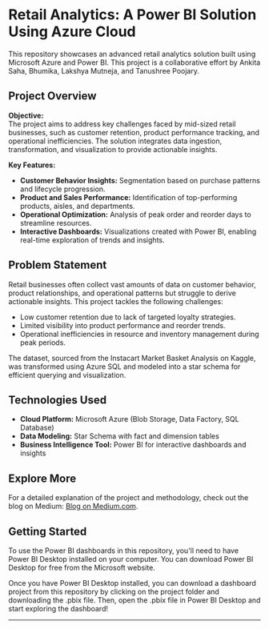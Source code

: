 # Retail Analytics: A Power BI Solution Using Azure Cloud

This repository showcases an advanced retail analytics solution built using Microsoft Azure and Power BI. This project is a collaborative effort by Ankita Saha, Bhumika, Lakshya Mutneja, and Tanushree Poojary.

## Project Overview  

**Objective:**  
The project aims to address key challenges faced by mid-sized retail businesses, such as customer retention, product performance tracking, and operational inefficiencies. The solution integrates data ingestion, transformation, and visualization to provide actionable insights.  

**Key Features:**  
- **Customer Behavior Insights:** Segmentation based on purchase patterns and lifecycle progression.  
- **Product and Sales Performance:** Identification of top-performing products, aisles, and departments.  
- **Operational Optimization:** Analysis of peak order and reorder days to streamline resources.  
- **Interactive Dashboards:** Visualizations created with Power BI, enabling real-time exploration of trends and insights.  

## Problem Statement  

Retail businesses often collect vast amounts of data on customer behavior, product relationships, and operational patterns but struggle to derive actionable insights. This project tackles the following challenges:  
- Low customer retention due to lack of targeted loyalty strategies.  
- Limited visibility into product performance and reorder trends.  
- Operational inefficiencies in resource and inventory management during peak periods.  

The dataset, sourced from the Instacart Market Basket Analysis on Kaggle, was transformed using Azure SQL and modeled into a star schema for efficient querying and visualization.  

## Technologies Used  

- **Cloud Platform:** Microsoft Azure (Blob Storage, Data Factory, SQL Database)  
- **Data Modeling:** Star Schema with fact and dimension tables  
- **Business Intelligence Tool:** Power BI for interactive dashboards and insights  

## Explore More  

For a detailed explanation of the project and methodology, check out the blog on Medium: [Blog on Medium.com](https://medium.com/@ankitasaha34/retail-analytics-a-power-bi-solution-using-azure-cloud-f36536daa052).  

## Getting Started  

To use the Power BI dashboards in this repository, you'll need to have Power BI Desktop installed on your computer. You can download Power BI Desktop for free from the Microsoft website.

Once you have Power BI Desktop installed, you can download a dashboard project from this repository by clicking on the project folder and downloading the .pbix file. Then, open the .pbix file in Power BI Desktop and start exploring the dashboard!

---
